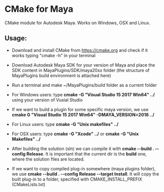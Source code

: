 # CMake for Maya

CMake module for Autodesk Maya. Works on Windows, OSX and Linux.

## Usage:
 - Download and install CMake from https://cmake.org and check if it works typing "cmake -h" in your terminal
 - Download Autodesk Maya SDK for your version of Maya and place the SDK content in MayaPlugins/SDK/maya20xx folder (the structure of MayaPlugins build environment is attached here)
 - Run a terminal and make ~/MayaPlugins/build folder as a current folder

- For Windows users: type **cmake -G "Visual Studio 15 2017 Win64" ../** using your version of Vusial Studio
- If we want to build a plugin for some specific maya version, we use **cmake G "Visual Studio 15 2017 Win64" -DMAYA_VERSION=2016 ../**
- For Linux users: type **cmake -G "Unix makefiles" ../**
- For OSX users: type **cmake -G "Xcode" ../** or **cmake -G "Unix Makefiles" ../**

- After building the solution (sln) we can compile it with **cmake --build . --config Release**. It is important that the current dir is the **build** one, where the solution files are located.
- If we want to copy compiled plug-in somewhere (maya plugins folder), we use **cmake --build . --config Release --target Install**. It will copy the built plug-in to a folder, specified with CMAKE_INSTALL_PREFIX (CMakeLists.txt)


